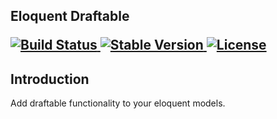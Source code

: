 <h2>Eloquent Draftable</p>
<p>
    <a href="https://github.com/kacesolutions/eloquent-draftable/actions">
        <img src="https://img.shields.io/github/workflow/status/kacesolutions/eloquent-draftable/tests" alt="Build Status">
    </a>
    <a href="https://packagist.org/packages/kace/eloquent-draftable">
        <img src="https://img.shields.io/packagist/v/kace/eloquent-draftable" alt="Stable Version">
    </a>
    <a href="https://packagist.org/packages/kace/eloquent-draftable">
        <img src="https://img.shields.io/packagist/l/kace/eloquent-draftable" alt="License">
    </a>
</p>

## Introduction
Add draftable functionality to your eloquent models.
